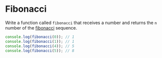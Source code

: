 # Fibonacci

Write a function called `fibonacci` that receives a number and returns the `n` number of the [fibonacci](https://en.wikipedia.org/wiki/Fibonacci_number) sequence.

```javascript
console.log(fibonacci(0)); // 1
console.log(fibonacci(1)); // 1
console.log(fibonacci(4)); // 5
console.log(fibonacci(5)); // 8
```
